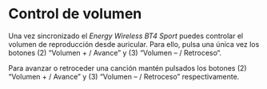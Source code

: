 Control de volumen
======================
Una vez sincronizado el *Energy Wireless BT4 Sport* puedes controlar el volumen de reproducción desde auricular. Para ello, pulsa una única vez los botones (2) “Volumen + / Avance” y (3) “Volumen – / Retroceso“.

Para avanzar o retroceder una canción mantén pulsados los botones (2) “Volumen + / Avance” y (3) “Volumen – / Retroceso” respectivamente. 
